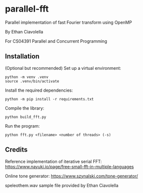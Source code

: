 # parallel-fft
Parallel implementation of fast Fourier transform using OpenMP

By Ethan Ciavolella

For CS04391 Parallel and Concurrent Programming

## Installation

(Optional but recommended) Set up a virtual environment:
```
python -m venv .venv
source .venv/bin/activate
```

Install the required dependencies:
```
python -m pip install -r requirements.txt
```

Compile the library:
```
python build_fft.py
```

Run the program:
```
python fft.py <filename> <number of threads> (-s)
```
## Credits

Reference implementation of iterative serial FFT: https://www.nayuki.io/page/free-small-fft-in-multiple-languages

Online tone generator: https://www.szynalski.com/tone-generator/

speleothem.wav sample file provided by Ethan Ciavolella
